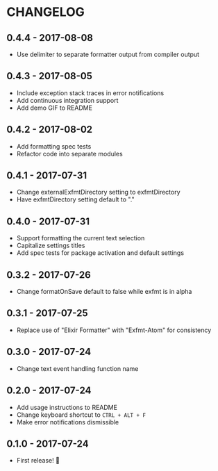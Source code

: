 # CHANGELOG

## 0.4.4 - 2017-08-08

- Use delimiter to separate formatter output from compiler output

## 0.4.3 - 2017-08-05

- Include exception stack traces in error notifications
- Add continuous integration support
- Add demo GIF to README

## 0.4.2 - 2017-08-02

- Add formatting spec tests
- Refactor code into separate modules

## 0.4.1 - 2017-07-31

- Change externalExfmtDirectory setting to exfmtDirectory
- Have exfmtDirectory setting default to "."

## 0.4.0 - 2017-07-31

- Support formatting the current text selection
- Capitalize settings titles
- Add spec tests for package activation and default settings

## 0.3.2 - 2017-07-26

- Change formatOnSave default to false while exfmt is in alpha

## 0.3.1 - 2017-07-25

- Replace use of "Elixir Formatter" with "Exfmt-Atom" for consistency

## 0.3.0 - 2017-07-24

- Change text event handling function name

## 0.2.0 - 2017-07-24

- Add usage instructions to README
- Change keyboard shortcut to `CTRL + ALT + F`
- Make error notifications dismissible

## 0.1.0 - 2017-07-24

- First release! 🎉
